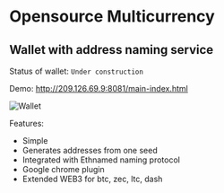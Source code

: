 # Opensource Multicurrency 
## Wallet with address naming service

Status of wallet: `Under construction`

Demo: http://209.126.69.9:8081/main-index.html

![Wallet](http://res.cloudinary.com/nixar-work/image/upload/v1526989514/Screen_Shot_2018-05-22_at_14.44.18.png)

Features: 
* Simple
* Generates addresses from one seed
* Integrated with Ethnamed naming protocol
* Google chrome plugin
* Extended WEB3 for btc, zec, ltc, dash

